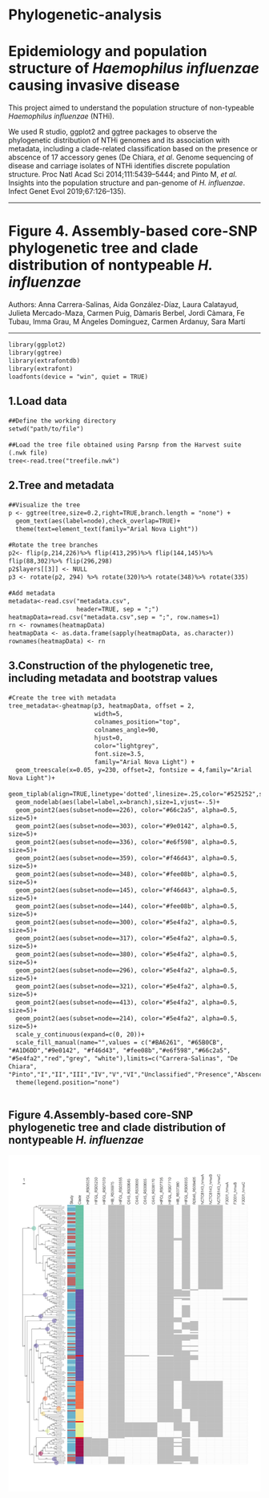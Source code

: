 # Phylogenetic-analysis
# Epidemiology and population structure of *Haemophilus influenzae* causing invasive disease

This project aimed to understand the population structure of non-typeable *Haemophilus influenzae* (NTHi).

We used R studio, ggplot2 and ggtree packages to observe the phylogenetic distribution of NTHi genomes and its association with metadata, including a clade-related classification based on the presence or abscence of 17 accessory genes (De Chiara, *et al*. Genome sequencing of disease and carriage isolates of NTHi identifies discrete population structure. Proc Natl Acad Sci 2014;111:5439–5444; and Pinto M, *et al*. Insights into the population structure and pan-genome of *H. influenzae*. Infect Genet Evol 2019;67:126–135).


---
# Figure 4. Assembly-based core-SNP phylogenetic tree and clade distribution of nontypeable *H. influenzae*
Authors: Anna Carrera-Salinas, Aida González-Díaz, Laura Calatayud, Julieta Mercado-Maza,
  Carmen Puig, Dàmaris Berbel, Jordi Càmara, Fe Tubau, Imma Grau, M Ángeles Domínguez,
  Carmen Ardanuy, Sara Martí

---

```{r}
library(ggplot2)
library(ggtree)
library(extrafontdb)
library(extrafont)
loadfonts(device = "win", quiet = TRUE)
```

## 1.Load data
```{r}
##Define the working directory
setwd("path/to/file")

##Load the tree file obtained using Parsnp from the Harvest suite (.nwk file)
tree<-read.tree("treefile.nwk")
```

## 2.Tree and metadata
```{r}
##Visualize the tree
p <- ggtree(tree,size=0.2,right=TRUE,branch.length = "none") +
  geom_text(aes(label=node),check_overlap=TRUE)+
  theme(text=element_text(family="Arial Nova Light"))

#Rotate the tree branches
p2<- flip(p,214,226)%>% flip(413,295)%>% flip(144,145)%>% flip(88,302)%>% flip(296,298)
p2$layers[[3]] <- NULL
p3 <- rotate(p2, 294) %>% rotate(320)%>% rotate(348)%>% rotate(335)

#Add metadata
metadata<-read.csv("metadata.csv",
                   header=TRUE, sep = ";")
heatmapData=read.csv("metadata.csv",sep = ";", row.names=1)
rn <- rownames(heatmapData)
heatmapData <- as.data.frame(sapply(heatmapData, as.character))
rownames(heatmapData) <- rn
```

## 3.Construction of the phylogenetic tree, including metadata and bootstrap values
```{r}
#Create the tree with metadata
tree_metadata<-gheatmap(p3, heatmapData, offset = 2,  
                        width=5,
                        colnames_position="top", 
                        colnames_angle=90, 
                        hjust=0,
                        color="lightgrey",
                        font.size=3.5,
                        family="Arial Nova Light") +
  geom_treescale(x=0.05, y=230, offset=2, fontsize = 4,family="Arial Nova Light")+
  geom_tiplab(align=TRUE,linetype='dotted',linesize=.25,color="#525252",size=1)+
  geom_nodelab(aes(label=label,x=branch),size=1,vjust=-.5)+
  geom_point2(aes(subset=node==226), color="#66c2a5", alpha=0.5, size=5)+
  geom_point2(aes(subset=node==303), color="#9e0142", alpha=0.5, size=5)+
  geom_point2(aes(subset=node==336), color="#e6f598", alpha=0.5, size=5)+
  geom_point2(aes(subset=node==359), color="#f46d43", alpha=0.5, size=5)+
  geom_point2(aes(subset=node==348), color="#fee08b", alpha=0.5, size=5)+
  geom_point2(aes(subset=node==145), color="#f46d43", alpha=0.5, size=5)+
  geom_point2(aes(subset=node==144), color="#fee08b", alpha=0.5, size=5)+
  geom_point2(aes(subset=node==300), color="#5e4fa2", alpha=0.5, size=5)+
  geom_point2(aes(subset=node==317), color="#5e4fa2", alpha=0.5, size=5)+
  geom_point2(aes(subset=node==380), color="#5e4fa2", alpha=0.5, size=5)+
  geom_point2(aes(subset=node==296), color="#5e4fa2", alpha=0.5, size=5)+
  geom_point2(aes(subset=node==321), color="#5e4fa2", alpha=0.5, size=5)+
  geom_point2(aes(subset=node==413), color="#5e4fa2", alpha=0.5, size=5)+
  geom_point2(aes(subset=node==214), color="#5e4fa2", alpha=0.5, size=5)+
  scale_y_continuous(expand=c(0, 20))+
  scale_fill_manual(name="",values = c("#BA6261", "#65B0CB", "#A1D6DD","#9e0142", "#f46d43", "#fee08b","#e6f598","#66c2a5", "#5e4fa2","red","grey", "white"),limits=c("Carrera-Salinas", "De Chiara", "Pinto","I","II","III","IV","V","VI","Unclassified","Presence","Abscence"))+
  theme(legend.position="none")


```



## Figure 4.Assembly-based core-SNP phylogenetic tree and clade distribution of nontypeable *H. influenzae*
<img src="Figure4.png" width="550">
